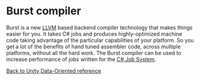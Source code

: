 # Burst compiler

Burst is a new [LLVM](https://en.wikipedia.org/wiki/LLVM) based backend compiler technology that makes things easier for you. It takes C# jobs and produces highly-optimized machine code taking advantage of the particular capabilities of your platform. So you get a lot of the benefits of hand tuned assembler code, across multiple platforms, without all the hard work. The Burst compiler can be used to increase performance of jobs written for the [C# Job System](https://docs.unity3d.com/Manual/JobSystem.html). 

[Back to Unity Data-Oriented reference](reference.md)